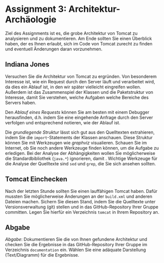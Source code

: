 # Assignment 3: Architektur-Archäologie

Ziel des Assignments ist es, die grobe Architektur von Tomcat zu analysieren und zu dokumentieren. Am Ende sollten Sie einen Überblick haben, der es Ihnen erlaubt, sich im Code von Tomcat zurecht zu finden und eventuell Änderungen daran vorzunehmen.


## Indiana Jones

Versuchen Sie die Architektur von Tomcat zu ergründen. Von besonderem Interesse ist, wie ein Request durch den Server läuft und verarbeitet wird, da dies ein Ablauf ist, in den wir später vielleicht eingreifen wollen. Außerdem ist das Zusammenspiel der Klassen und die Paketstruktur von Interesse, damit Sie verstehen, welche Aufgaben welche Bereiche des Servers haben.

Den *Ablauf eines Requests* können Sie am besten mit einem Debugger herausfinden, d.h. indem Sie eine eingehende Anfrage durch den Server verfolgen und entsprechend notieren, wie der Ablauf ist.

Die *grundlegende Struktur* lässt sich gut aus den Quelltexten extrahieren, indem Sie die `import`-Statements der Klassen anschauen. Diese Struktur können Sie mit Werkzeugen wie _graphviz_ visualieren. Schauen Sie im Internet, ob Sie noch andere Werkzeuge finden können, um die Aufgabe zu erledigen. Bei der Analyse der Abhängigkeiten wollen Sie möglicherweise die Standardbibliothek (`java.*`) ignorieren, damit . Wichtige Werkzeuge für die Analyse der Quelltexte sind `sed` und `grep`, die Sie sich ansehen sollten.


## Tomcat Einchecken

Nach der letzten Stunde sollten Sie einen lauffähigen Tomcat haben. Dafür mussten Sie möglicherweise Änderungen an der `build.xml` und anderen Dateien machen. Sichern Sie diesen Stand, indem Sie die Quelltexte unter Versionsverwaltung (git) stellen und in das GitHub-Repository Ihrer Gruppe committen. Legen Sie hierfür ein Verzeichnis `tomcat` in Ihrem Repository an.


## Abgabe

_Abgabe_: Dokumentieren Sie die von Ihnen gefundene Architektur und checken Sie die Ergebnisse in das GitHub-Repository Ihrer Gruppe im Verzeichnis `documentation` ein. Wählen Sie eine adäquate Darstellung (Text/Diagramm) für die Ergebnisse.
